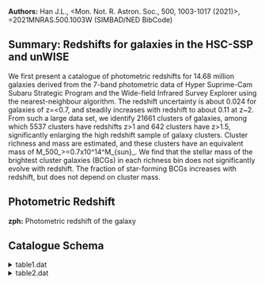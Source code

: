 **Authors:** Han J.L., <Mon. Not. R. Astron. Soc., 500, 1003-1017 (2021)>, =2021MNRAS.500.1003W (SIMBAD/NED BibCode)

## Summary: Redshifts for galaxies in the HSC-SSP and unWISE 

We first present a catalogue of photometric redshifts for 14.68 million galaxies derived from the 7-band photometric data of Hyper Suprime-Cam Subaru Strategic Program and the Wide-field Infrared Survey Explorer using the nearest-neighbour algorithm. The redshift uncertainty is about 0.024 for galaxies of z=<0.7, and steadily increases with redshift to about 0.11 at z~2. From such a large data set, we identify 21661 clusters of galaxies, among which 5537 clusters have redshifts z>1 and 642 clusters have z>1.5, significantly enlarging the high redshift sample of galaxy clusters. Cluster richness and mass are estimated, and these clusters have an equivalent mass of M_500_>=0.7x10^14^M_{sun}_. We find that the stellar mass of the brightest cluster galaxies (BCGs) in each richness bin does not significantly evolve with redshift. The fraction of star-forming BCGs increases with redshift, but does not depend on cluster mass.

## Photometric Redshift 
 
**zph:** Photometric redshift of the galaxy 
 

## Catalogue Schema

<details>
<summary>table1.dat</summary>

| Bytes   | Format   | Units     | Label                | Explanations                                   |
|:--------|:---------|:----------|:---------------------|:-----------------------------------------------|
| 1- 5    | I5       | ---       | IDcl                 | [1/21661] Internal cluster identifier          |
| 7- 25   | A19      | ---       | Name                 | Cluster name (WH JHHMMSS.s+DDMMSS)             |
| 27- 35  | F9.5     | deg       | RAdeg                | Right ascension (J2000) of the BCG (1)         |
| 37- 44  | F8.5     | deg       | DEdeg                | Declination (J2000) of the BCG (1)             |
| 46- 51  | F6.4     | ---       | z                    | Redshift of the cluster                        |
| 53- 58  | F6.3     | mag       | imag                 | i-band magnitude of the BCG (AB system)        |
| 60- 65  | F6.3     | mag       | W1mag                | W1-band magnitude of the BCG (AB system)       |
| 67- 71  | F5.2     | ---       | S/N                  | Signal to noise ratio                          |
| 73- 77  | F5.3     | Mpc       | r500                 | Cluster radius                                 |
| 79- 84  | F6.2     | ---       | lambda500            | Cluster richness                               |
| 86- 90  | F5.2     | 10+14Msun | M500                 | Dervied cluster mass                           |
| 92- 94  | I3       | ---       | Ngal                 | Number of member galaxy candidates             |
| 96- 103 | A8       | ---       | Ref                  | Reference for previously known clusters        |
| 11      | =        | Wen       | &                    | Han 2011ApJ...734...68W, Cat. J/ApJ/734/68     |
| 14      | =        | Oguri     | 2014MNRAS.444..147O, | Cat. J/MNRAS/444/147                           |
| 18      | =        | Oguri     | et                   | al. 2018PASJ...70S..20O, Cat. J/PASJ/70/S20    |
| 18      | =        | Wen       | &                    | Han 2018MNRAS.481.4158W, Cat. J/MNRAS/481/4158 |

**Note**: Properties of the brightest cluster galaxy
Note (2): Reference as follows:
  WH11     = Wen & Han 2011ApJ...734...68W, Cat. J/ApJ/734/68
  WHL      = Wen et al. 2012ApJS..199...34W, Cat. J/ApJS/199/34;
             Wen & Han 2015ApJ...807..178W, Cat. J/ApJ/807/178)
  CAMIRA14 = Oguri 2014MNRAS.444..147O, Cat. J/MNRAS/444/147
  CAMIRA18 = Oguri et al. 2018PASJ...70S..20O, Cat. J/PASJ/70/S20
  WH18     = Wen & Han 2018MNRAS.481.4158W, Cat. J/MNRAS/481/4158
  XXL      = Adami et al. 2018A&A...620A...5A
  ACT      = Hilton et al. 2018ApJS..235...20H
  MaDCoWS  = Gonzalez et al. 2019ApJS..240...33G, Cat. J/ApJS/240/33

</details>

<details>
<summary>table2.dat</summary>

| Bytes    | Format   | Units   | Label   | Explanations                             |
|:---------|:---------|:--------|:--------|:-----------------------------------------|
| 1- 5     | I5       | ---     | IDcl    | [1/21661] Internal cluster identifier    |
| 7- 15    | F9.5     | deg     | RAdeg   | Right ascension (J2000) of member galaxy |
| 17- 24   | F8.5     | deg     | DEdeg   | Declination (J2000) of member galaxy     |
| 26- 31   | F6.4     | ---     | zph     | Photometric redshift of the galaxy       |
| 33- 38   | F6.3     | mag     | gmag    | ?=99 HSC-ssp g-band magnitude            |
| 40- 45   | F6.3     | mag     | e_gmag  | ?=99 Error on gmag                       |
| 47- 52   | F6.3     | mag     | rmag    | ?=99 HSC-ssp r-band magnitude            |
| 54- 59   | F6.3     | mag     | e_rmag  | ?=99 Error on rmag                       |
| 61- 66   | F6.3     | mag     | imag    | ?=99 HSC-ssp i-band magnitude            |
| 68- 73   | F6.3     | mag     | e_imag  | ?=99 Error on imag                       |
| 75- 80   | F6.3     | mag     | zmag    | ?=99 HSC-ssp z-band magnitude            |
| 82- 87   | F6.3     | mag     | e_zmag  | ?=99 Error on zmag                       |
| 89- 94   | F6.3     | mag     | ymag    | ?=99 HSC-ssp y-band magnitude            |
| 96- 101  | F6.3     | mag     | e_ymag  | ?=99 Error on ymag                       |
| 103- 108 | F6.3     | mag     | W1mag   | ?=99 WISE W1 (3.4um) band magnitude      |
| 110- 114 | F5.3     | mag     | e_W1mag | ?=99 Error on W1mag                      |
| 116- 121 | F6.3     | mag     | W2mag   | ?=99 WISE W2 (4.6um) band magnitude      |
| 123- 128 | F6.3     | mag     | e_W2mag | ?=99 Error on W2mag                      |
| 130- 135 | F6.3     | [Msun]  | logMass | Logarithm of galaxy stellar mass         |
| 137- 141 | F5.3     | Mpc     | rp      | Projected distance to the cluster centre |
</details>
